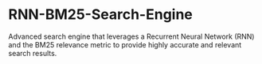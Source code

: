 # RNN-BM25-Search-Engine
Advanced search engine that leverages a Recurrent Neural Network (RNN) and the BM25 relevance metric to provide highly accurate and relevant search results.
